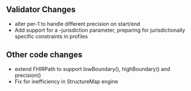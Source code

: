 ## Validator Changes

* alter per-1 to handle different precision on start/end
* Add support for a -jurisdiction parameter, preparing for jurisdictionally specific constraints in profiles

## Other code changes

* extend FHIRPath to support lowBoundary(), highBoundary() and precision()
* Fix for inefficiency in StructureMap engine

